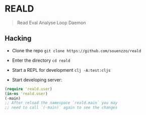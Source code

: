 # REALD

> Read Eval Analyse Loop Daemon

## Hacking

- Clone the repo `git clone https://github.com/souenzzo/reald`

- Enter the directory `cd reald`

- Start a REPL for development `clj -A:test:cljs`

- Start developing server:
 
```clojure
(require 'reald.user)
(in-ns 'reald.user)
(-main)
;; After reload the namespace `reald.main` you may 
;; need to call `(-main)` again to see the changes
```

